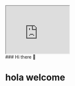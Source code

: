 <div  id="header" aling="center">
    <iframe src="https://giphy.com/embed/ZVik7pBtu9dNS" width="200px"></iframe>
</div>

<div>
    ### Hi there 👋
    <h1>hola welcome</h1>
</div>




